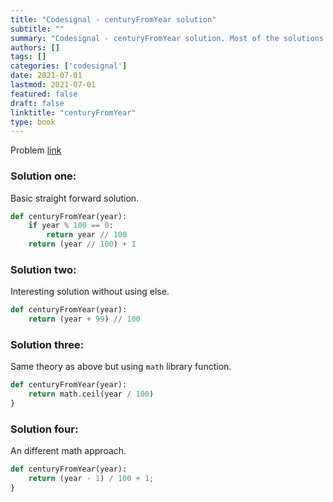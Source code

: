 ```yaml
---
title: "Codesignal - centuryFromYear solution"
subtitle: ""
summary: "Codesignal - centuryFromYear solution. Most of the solutions are written in Python and Javascript, when possible multiple solutions are added."
authors: []
tags: []
categories: ['codesignal']
date: 2021-07-01
lastmod: 2021-07-01
featured: false
draft: false
linktitle: "centuryFromYear"
type: book
---
```

Problem [link](https://app.codesignal.com/arcade/intro/level-1/egbueTZRRL5Mm4TXN)

### Solution one:

Basic straight forward solution.

```python
def centuryFromYear(year):
    if year % 100 == 0:
        return year // 100
    return (year // 100) + 1
```

### Solution two:

Interesting solution without using else.

```python
def centuryFromYear(year):
    return (year + 99) // 100
```

### Solution three:

Same theory as above but using `math` library function.

```python
def centuryFromYear(year):
    return math.ceil(year / 100)
}
```

### Solution four:

An different math approach.

```python
def centuryFromYear(year):
    return (year - 1) / 100 + 1;
}
```
